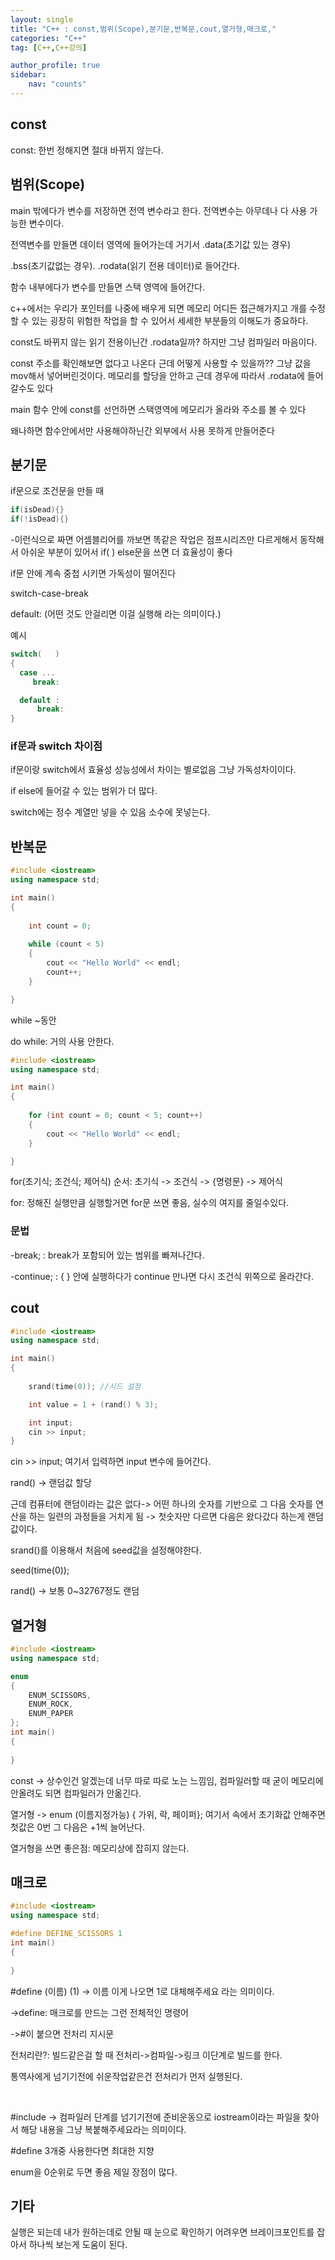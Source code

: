```yaml
---
layout: single
title: "C++ : const,범위(Scope),분기문,반복문,cout,열거형,매크로,"
categories: "C++"
tag: [C++,C++강의]

author_profile: true
sidebar:
    nav: "counts"
---
```


## const

const: 한번 정해지면 절대 바뀌지 않는다.

## 범위(Scope)

main 밖에다가 변수를 저장하면 전역 변수라고 한다. 전역변수는 아무데나 다 사용 가능한 변수이다.

전역변수를 만들면 데이터 영역에 들어가는데 거기서 .data(초기값 있는 경우)

.bss(초기값없는 경우). .rodata(읽기 전용 데이터)로 들어간다.

함수 내부에다가 변수를 만들면 스택 영역에 들어간다.

c++에서는 우리가 포인터를 나중에 배우게 되면 메모리 어디든 접근해가지고 개를 수정할 수 있는 굉장히 위험한 작업을 할 수 있어서 세세한 부분들의 이해도가 중요하다.

const도 바뀌지 않는 읽기 전용이닌간 .rodata일까? 하지만 그냥 컴파일러 마음이다.

const 주소를 확인해보면 없다고 나온다 근데 어떻게 사용할 수 있을까?? 그냥 값을 mov해서 넣어버린것이다. 메모리를 할당을 안하고 근데 경우에 따라서 .rodata에 들어갈수도 있다

main 함수 안에 const를 선언하면 스택영역에 메모리가 올라와 주소를 볼 수 있다

왜나하면 함수안에서만 사용해야하닌간 외부에서 사용 못하게 만들어준다

## 분기문

if문으로 조건문을 만들 때

```c++
if(isDead){}
if(!isDead){}
```

-이런식으로 짜면 어셈블리어를 까보면 똑같은 작업은 점프시리즈만 다르게해서 동작해서 아쉬운 부분이 있어서 if(  )  else문을 쓰면 더 효율성이 좋다

if문 안에 계속 중첩 시키면 가독성이 떨어진다

switch-case-break

default:           (어떤 것도 안걸리면 이걸 실행해 라는 의미이다.)

예시

```c++
switch(   )
{
  case ...
     break:

  default :
      break:
}
```

### if문과 switch 차이점

if문이랑 switch에서 효율성 성능성에서 차이는 별로없음 그냥 가독성차이이다.

if else에 들어갈 수 있는 범위가 더 많다.

switch에는 정수 계열만 넣을 수 있음 소수에 못넣는다.

## 반복문

```c++
#include <iostream>
using namespace std;

int main()
{
    
    int count = 0;
    
    while (count < 5)
    {
        cout << "Hello World" << endl;
        count++;
    }

}
```

while ~동안

do while: 거의 사용 안한다.

```c++
#include <iostream>
using namespace std;

int main()
{
    
    for (int count = 0; count < 5; count++)
    {
        cout << "Hello World" << endl;
    }

}

```

for(초기식; 조건식; 제어식)   순서: 초기식 -> 조건식 -> {명령문} -> 제어식

for: 정해진 실행만큼 실행할거면 for문 쓰면 좋음, 실수의 여지를 줄일수있다.

### 문법

-break;       : break가 포함되어 있는 범위를 빠져나간다.

-continue;    : {   } 안에 실행하다가 continue 만나면 다시 조건식 위쪽으로 올라간다.

## cout

```c++
#include <iostream>
using namespace std;

int main()
{
    
    srand(time(0)); //시드 설정

    int value = 1 + (rand() % 3);

    int input;
    cin >> input;
}
```

cin >> input;  여기서 입력하면 input 변수에 들어간다.

rand() -> 랜덤값 할당

근데 컴퓨터에 랜덤이라는 값은 없다-> 어떤 하나의 숫자를 기반으로 그 다음 숫자를 연산을 하는 일련의 과정들을 거치게 됨 -> 첫숫자만 다르면 다음은 왔다갔다 하는게 랜덤값이다.

srand()를 이용해서 처음에 seed값을 설정해야한다.

seed(time(0)); 

rand() -> 보통 0~32767정도 랜덤

## 열거형

```c++
#include <iostream>
using namespace std;

enum
{
    ENUM_SCISSORS,
    ENUM_ROCK,
    ENUM_PAPER
};
int main()
{
    
}
```

const -> 상수인건 알겠는데 너무 따로 따로 노는 느낌임, 컴파일러할 때 굳이 메모리에 안올려도 되면 컴파일러가 안옮긴다. 

열거형 -> enum (이름지정가능) { 가위, 락, 페이퍼};   여기서 속에서 초기화값 안해주면 첫값은 0번 그 다음은 +1씩 늘어난다. 

열거형을 쓰면 좋은점: 메모리상에 잡히지 않는다.

## 매크로

```c++
#include <iostream>
using namespace std;

#define DEFINE_SCISSORS 1
int main()
{
    
}
```

\#define (이름) (1)   -> 이름 이게 나오면 1로 대체해주세요 라는 의미이다.

->define: 매크로를 만드는 그런 전체적인 명령어

->#이 붙으면 전처리 지시문

전처리란?: 빌드같은걸 할 때 전처리->컴파일->링크 이단계로 빌드를 한다.

통역사에게 넘기기전에 쉬운작업같은건 전처리가 먼저 실행된다.

​    

\#include <iostream> -> 컴파일러 단계를 넘기기전에 준비운동으로 iostream이라는 파일을 찾아서 해당 내용을 그냥 복붙해주세요라는 의미이다.

#define 3개중 사용한다면 최대한 지향

enum을 0순위로 두면 좋음 제일 장점이 많다.

## 기타

실행은 되는데 내가 원하는데로 안될 때 눈으로 확인하기 어려우면 브레이크포인트를 잡아서 하나씩 보는게 도움이 된다.





